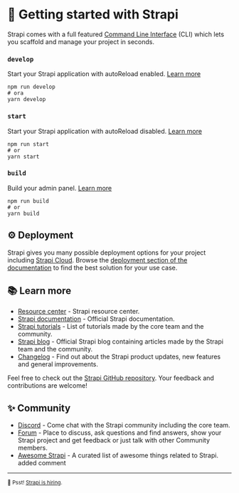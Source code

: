 


# 🚀 Getting started with Strapi
Strapi comes with a full featured [Command Line Interface](https://docs.strapi.io/dev-docs/cli) (CLI) which lets you scaffold and manage your project in seconds.

### `develop`

Start your Strapi application with autoReload enabled. [Learn more](https://docs.strapi.io/dev-docs/cli#strapi-develop)

```
npm run develop
# ora
yarn develop
```

### `start`

Start your Strapi application with autoReload disabled. [Learn more](https://docs.strapi.io/dev-docs/cli#strapi-start)

```
npm run start
# or
yarn start
```

### `build`

Build your admin panel. [Learn more](https://docs.strapi.io/dev-docs/cli#strapi-build)

```
npm run build
# or
yarn build
```

## ⚙️ Deployment

Strapi gives you many possible deployment options for your project including [Strapi Cloud](https://cloud.strapi.io). Browse the [deployment section of the documentation](https://docs.strapi.io/dev-docs/deployment) to find the best solution for your use case.

## 📚 Learn more

- [Resource center](https://strapi.io/resource-center) - Strapi resource center.
- [Strapi documentation](https://docs.strapi.io) - Official Strapi documentation.
- [Strapi tutorials](https://strapi.io/tutorials) - List of tutorials made by the core team and the community.
- [Strapi blog](https://strapi.io/blog) - Official Strapi blog containing articles made by the Strapi team and the community.
- [Changelog](https://strapi.io/changelog) - Find out about the Strapi product updates, new features and general improvements.

Feel free to check out the [Strapi GitHub repository](https://github.com/strapi/strapi). Your feedback and contributions are welcome!

## ✨ Community

- [Discord](https://discord.strapi.io) - Come chat with the Strapi community including the core team.
- [Forum](https://forum.strapi.io/) - Place to discuss, ask questions and find answers, show your Strapi project and get feedback or just talk with other Community members.
- [Awesome Strapi](https://github.com/strapi/awesome-strapi) - A curated list of awesome things related to Strapi.
added comment
---

<sub>🤫 Psst! [Strapi is hiring](https://strapi.io/careers).</sub>
